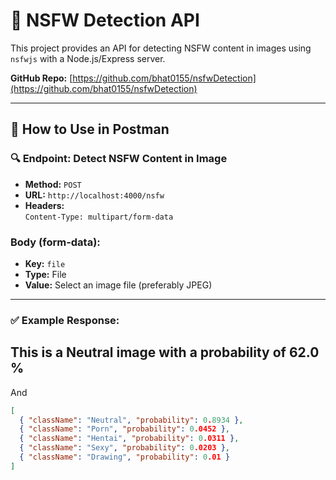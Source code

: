 # 🚫 NSFW Detection API

This project provides an API for detecting NSFW content in images using `nsfwjs` with a Node.js/Express server.

**GitHub Repo:** [https://github.com/bhat0155/nsfwDetection](https://github.com/bhat0155/nsfwDetection)

---

## 📮 How to Use in Postman

### 🔍 Endpoint: Detect NSFW Content in Image

- **Method:** `POST`
- **URL:** `http://localhost:4000/nsfw`
- **Headers:**  
  `Content-Type: multipart/form-data`

### Body (form-data):
- **Key:** `file`
- **Type:** File
- **Value:** Select an image file (preferably JPEG)

---

### ✅ Example Response:

## This is a Neutral image with a probability of 62.0 %

And

```json
[
  { "className": "Neutral", "probability": 0.8934 },
  { "className": "Porn", "probability": 0.0452 },
  { "className": "Hentai", "probability": 0.0311 },
  { "className": "Sexy", "probability": 0.0203 },
  { "className": "Drawing", "probability": 0.01 }
]


